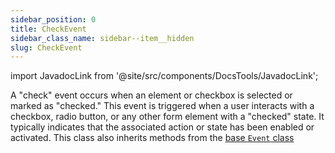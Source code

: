 ```yaml
---
sidebar_position: 0
title: CheckEvent
sidebar_class_name: sidebar--item__hidden
slug: CheckEvent
---
```


import JavadocLink from '@site/src/components/DocsTools/JavadocLink';

<JavadocLink type="engine" location="org/dwcj/component/event/CheckEvent" top='true' />

A "check" event occurs when an element or checkbox is selected or marked as "checked." This event is triggered when a user interacts with a checkbox, radio button, or any other form element with a "checked" state. It typically indicates that the associated action or state has been enabled or activated. This class also inherits methods from the [base `Event` class](./event)